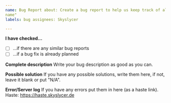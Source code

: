 ```yaml
---
name: Bug Report about: Create a bug report to help us keep track of all bugs that have to be fixed title: "[BUG] Bug
name"
labels: bug assignees: Skyslycer

---
```


**I have checked...**

- [ ] ...if there are any similar bug reports
- [ ] ...if a bug fix is already planned

**Complete description**
Write your bug description as good as you can.

**Possible solution**
If you have any possible solutions, write them here, if not, leave it blank or put "N/A".

**Error/Server log**
If you have any errors put them in here (as a haste link). Haste: https://haste.skyslycer.de
